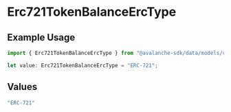# Erc721TokenBalanceErcType

## Example Usage

```typescript
import { Erc721TokenBalanceErcType } from "@avalanche-sdk/data/models/components";

let value: Erc721TokenBalanceErcType = "ERC-721";
```

## Values

```typescript
"ERC-721"
```
